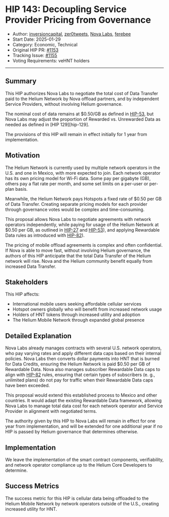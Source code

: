 # HIP 143: Decoupling Service Provider Pricing from Governance

- Author: [inversioncapital](https://github.com/inversioncapital), [zer0tweets](https://github.com/zer0tweets), [Nova Labs](http://nova.xyz), [ferebee](https://github.com/ferebee)
- Start Date: 2025-01-29
- Category: Economic, Technical
- Original HIP PR: [#1153](https://github.com/helium/HIP/pull/1153)
- Tracking Issue: [#1155](https://github.com/helium/HIP/issues/1155)
- Voting Requirements: veHNT holders

---

## Summary

This HIP authorizes Nova Labs to negotiate the total cost of Data Transfer paid to the Helium Network by Nova offload partners, and by independent Service Providers, without involving Helium governance.

The nominal cost of data remains at $0.50/GB as defined in [HIP-53][hip-53], but Nova Labs may adjust the proportion of Rewarded vs. Unrewarded Data as needed as defined in [HIP 129][hip-129].

The provisions of this HIP will remain in effect initially for 1 year from implementation.

## Motivation

The Helium Network is currently used by multiple network operators in the U.S. and one in Mexico, with more expected to join. Each network operator has its own pricing model for Wi-Fi data. Some pay per gigabyte (GB), others pay a flat rate per month, and some set limits on a per-user or per-plan basis.

Meanwhile, the Helium Network pays Hotspots a fixed rate of $0.50 per GB of Data Transfer. Creating separate pricing models for each provider through governance votes would be complex and time-consuming.

This proposal allows Nova Labs to negotiate agreements with network operators independently, while paying for usage of the Helium Network at $0.50 per GB, as outlined in [HIP-27][hip-27] and [HIP-53][hip-53]), and applying Rewardable Data rules as introduced with [HIP-82][hip-82]).

The pricing of mobile offload agreements is complex and often confidential. If Nova is able to move fast, without involving Helium governance, the authors of this HIP anticipate that the total Data Transfer of the Helium network will rise. Nova and the Helium community benefit equally from increased Data Transfer.

## Stakeholders

This HIP affects:
- International mobile users seeking affordable cellular services
- Hotspot owners globally who will benefit from increased network usage
- Holders of HNT tokens through increased utility and adoption
- The Helium Mobile Network through expanded global presence

## Detailed Explanation

Nova Labs already manages contracts with several U.S. network operators, who pay varying rates and apply different data caps based on their internal policies. Nova Labs then converts dollar payments into HNT that is burned for Data Credits, ensuring the Helium Network is paid $0.50 per GB of Rewardable Data. Nova also manages subscriber Rewardable Data caps to align with [HIP-82][hip-82] rules, ensuring that certain types of subscribers (e. g., unlimited plans) do not pay for traffic when their Rewardable Data caps have been exceeded. 

This proposal would extend this established process to Mexico and other countries. It would adapt the existing Rewardable Data framework, allowing Nova Labs to manage total data cost for each network operator and Service Provider in alignment with negotiated terms.

The authority given by this HIP to Nova Labs will remain in effect for one year from implementation, and will be extended for one additional year if no HIP is passed by Helium governance that determines otherwise. 

## Implementation

We leave the implementation of the smart contract components, verifiability, and network operator compliance up to the Helium Core Developers to determine.

## Success Metrics

The success metric for this HIP is cellular data being offloaded to the Helium Mobile Network by network operators outside of the U.S., creating increased utility for HNT.

[hip-27]: ./0027-cbrs-5g-support.md
[hip-53]: ./0053-mobile-dao.md
[hip-82]: ./0082-helium-mobile-service-provider.md
